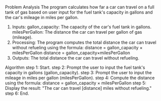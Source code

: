 Problem Analysis
The program calculates how far a car can travel on a full tank of gas based on user input for the fuel tank's capacity in gallons and the car's mileage in miles per gallon.

1. Inputs:
gallon_capacity: The capacity of the car's fuel tank in gallons.
milesPerGallon: The distance the car can travel per gallon of gas (mileage).
2. Processing:
The program computes the total distance the car can travel without refueling using the formula:
distance = gallon_capacity × milesPerGallon
distance = gallon_capacity×milesPerGallon
3. Outputs:
The total distance the car can travel without refueling.


Algorithm
step 1: Start.
step 2: Prompt the user to input the fuel tank's capacity in gallons (gallon_capacity).
step 3: Prompt the user to input the mileage in miles per gallon (milesPerGallon).
step 4: Compute the distance using the formula: distance = gallon_capacity × milesPerGallon
step 5: Display the result: "The car can travel [distance] miles without refueling."
step 6: End.

